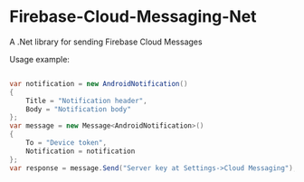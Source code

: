 # Firebase-Cloud-Messaging-Net
A .Net library for sending Firebase Cloud Messages

Usage example:

```csharp

var notification = new AndroidNotification()
{
    Title = "Notification header",
    Body = "Notification body"
};
var message = new Message<AndroidNotification>()
{
    To = "Device token",
    Notification = notification
};
var response = message.Send("Server key at Settings->Cloud Messaging");
```
